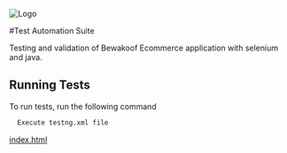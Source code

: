
![Logo](https://images.bewakoof.com/logos/bewakoof-logo-og.png)

    
#Test Automation Suite

Testing and validation of Bewakoof Ecommerce application
with selenium and java.


## Running Tests

To run tests, run the following command

```bash
  Execute testng.xml file
```

[index.html](https://github.com/fta-sanjay/Automationframework/index.html)

  
